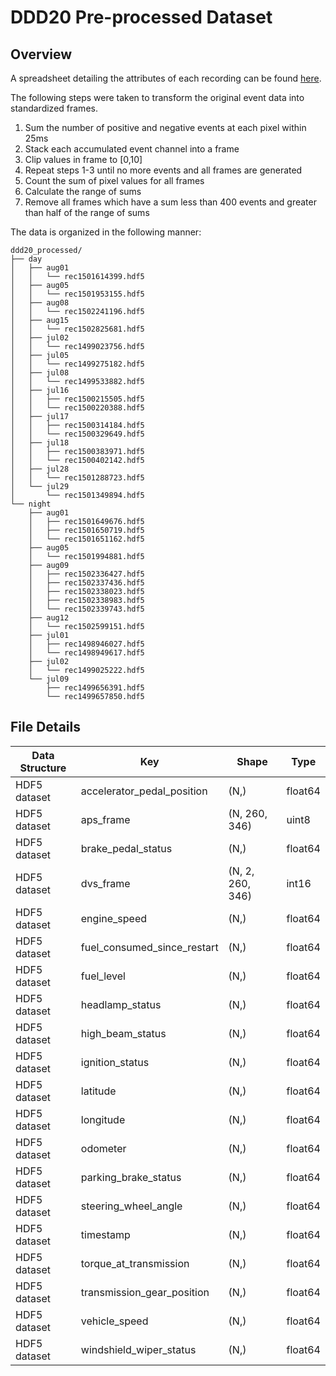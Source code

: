# DDD20 Pre-processed Dataset

## Overview

A spreadsheet detailing the attributes of each recording can be found [here](https://docs.google.com/spreadsheets/d/1k-Gm74Crad_ip9V6S9RFdLQW4hC0nHdlMVdRJZrXy30/edit?usp=sharing).

The following steps were taken to transform the original event data into standardized frames.

1. Sum the number of positive and negative events at each pixel within 25ms
2. Stack each accumulated event channel into a frame
3. Clip values in frame to [0,10]
4. Repeat steps 1-3 until no more events and all frames are generated
5. Count the sum of pixel values for all frames
6. Calculate the range of sums
7. Remove all frames which have a sum less than 400 events and greater than half of the range of sums

The data is organized in the following manner:

```
ddd20_processed/
├── day
│   ├── aug01
│   │   └── rec1501614399.hdf5
│   ├── aug05
│   │   └── rec1501953155.hdf5
│   ├── aug08
│   │   └── rec1502241196.hdf5
│   ├── aug15
│   │   └── rec1502825681.hdf5
│   ├── jul02
│   │   └── rec1499023756.hdf5
│   ├── jul05
│   │   └── rec1499275182.hdf5
│   ├── jul08
│   │   └── rec1499533882.hdf5
│   ├── jul16
│   │   ├── rec1500215505.hdf5
│   │   └── rec1500220388.hdf5
│   ├── jul17
│   │   ├── rec1500314184.hdf5
│   │   └── rec1500329649.hdf5
│   ├── jul18
│   │   ├── rec1500383971.hdf5
│   │   └── rec1500402142.hdf5
│   ├── jul28
│   │   └── rec1501288723.hdf5
│   └── jul29
│       └── rec1501349894.hdf5
└── night
    ├── aug01
    │   ├── rec1501649676.hdf5
    │   ├── rec1501650719.hdf5
    │   └── rec1501651162.hdf5
    ├── aug05
    │   └── rec1501994881.hdf5
    ├── aug09
    │   ├── rec1502336427.hdf5
    │   ├── rec1502337436.hdf5
    │   ├── rec1502338023.hdf5
    │   ├── rec1502338983.hdf5
    │   └── rec1502339743.hdf5
    ├── aug12
    │   └── rec1502599151.hdf5
    ├── jul01
    │   ├── rec1498946027.hdf5
    │   └── rec1498949617.hdf5
    ├── jul02
    │   └── rec1499025222.hdf5
    └── jul09
        ├── rec1499656391.hdf5
        └── rec1499657850.hdf5
```

## File Details

| Data Structure | Key | Shape | Type |
| -- | -- | -- | -- |
| HDF5 dataset | accelerator_pedal_position | (N,) | float64 |
| HDF5 dataset | aps_frame | (N, 260, 346) | uint8 |
| HDF5 dataset | brake_pedal_status | (N,) | float64 |
| HDF5 dataset | dvs_frame | (N, 2, 260, 346) | int16 |
| HDF5 dataset | engine_speed | (N,) | float64 |
| HDF5 dataset | fuel_consumed_since_restart | (N,) | float64 |
| HDF5 dataset | fuel_level | (N,) | float64 |
| HDF5 dataset | headlamp_status | (N,) | float64 |
| HDF5 dataset | high_beam_status | (N,) | float64 |
| HDF5 dataset | ignition_status | (N,) | float64 |
| HDF5 dataset | latitude | (N,) | float64 |
| HDF5 dataset | longitude | (N,) | float64 |
| HDF5 dataset | odometer | (N,) | float64 |
| HDF5 dataset | parking_brake_status | (N,) | float64 |
| HDF5 dataset | steering_wheel_angle | (N,) | float64 |
| HDF5 dataset | timestamp | (N,) | float64 |
| HDF5 dataset | torque_at_transmission | (N,) | float64 |
| HDF5 dataset | transmission_gear_position | (N,) | float64 |
| HDF5 dataset | vehicle_speed | (N,) | float64 |
| HDF5 dataset | windshield_wiper_status | (N,) | float64 |